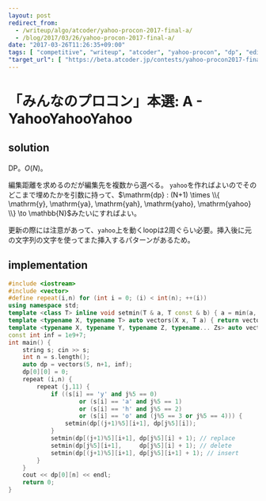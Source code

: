 ```yaml
---
layout: post
redirect_from:
  - /writeup/algo/atcoder/yahoo-procon-2017-final-a/
  - /blog/2017/03/26/yahoo-procon-2017-final-a/
date: "2017-03-26T11:26:35+09:00"
tags: [ "competitive", "writeup", "atcoder", "yahoo-procon", "dp", "edit-distance" ]
"target_url": [ "https://beta.atcoder.jp/contests/yahoo-procon2017-final-open/tasks/yahoo_procon2017_final_a" ]
---
```


# 「みんなのプロコン」本選: A - YahooYahooYahoo

## solution

DP。$O(N)$。

編集距離を求めるのだが編集先を複数から選べる。
`yahoo`を作ればよいのでそのどこまで埋めたかを引数に持って、$\mathrm{dp} : (N+1) \times \\{ \mathrm{y}, \mathrm{ya}, \mathrm{yah}, \mathrm{yaho}, \mathrm{yahoo} \\} \to \mathbb{N}$みたいにすればよい。

更新の際には注意があって、`yahoo`上を動くloopは$2$周ぐらい必要。挿入後に元の文字列の文字を使ってまた挿入するパターンがあるため。

## implementation

``` c++
#include <iostream>
#include <vector>
#define repeat(i,n) for (int i = 0; (i) < int(n); ++(i))
using namespace std;
template <class T> inline void setmin(T & a, T const & b) { a = min(a, b); }
template <typename X, typename T> auto vectors(X x, T a) { return vector<T>(x, a); }
template <typename X, typename Y, typename Z, typename... Zs> auto vectors(X x, Y y, Z z, Zs... zs) { auto cont = vectors(y, z, zs...); return vector<decltype(cont)>(x, cont); }
const int inf = 1e9+7;
int main() {
    string s; cin >> s;
    int n = s.length();
    auto dp = vectors(5, n+1, inf);
    dp[0][0] = 0;
    repeat (i,n) {
        repeat (j,11) {
            if ((s[i] == 'y' and j%5 == 0)
                    or (s[i] == 'a' and j%5 == 1)
                    or (s[i] == 'h' and j%5 == 2)
                    or (s[i] == 'o' and (j%5 == 3 or j%5 == 4))) {
                setmin(dp[(j+1)%5][i+1], dp[j%5][i]);
            }
            setmin(dp[(j+1)%5][i+1], dp[j%5][i] + 1); // replace
            setmin(dp[j%5][i+1],     dp[j%5][i] + 1); // delete
            setmin(dp[(j+1)%5][i+1], dp[j%5][i+1] + 1); // insert
        }
    }
    cout << dp[0][n] << endl;
    return 0;
}
```
